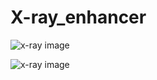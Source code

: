 # X-ray_enhancer

![x-ray image](https://github.com/samirkhanal35/X-ray_enhancer.git/blob/master/test1.png?raw=true)

![x-ray image](https://github.com/samirkhanal35/X-ray_enhancer.git/test2.png?raw=true)